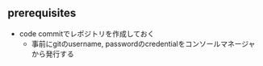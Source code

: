 ## prerequisites

+ code commitでレポジトリを作成しておく
  + 事前にgitのusername, passwordのcredentialをコンソールマネージャから発行する
